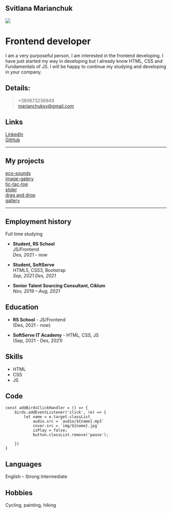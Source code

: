 ## Svitlana Marianchuk

![](https://i.postimg.cc/k4KTh9DW/foto.jpg)

# Frontend developer

I am a very purposeful person. I am interested in the frontend developing. I
have just started my way in developing but I already know HTML, CSS and
Fundamentals of JS. I will be happy to continue my studying and developing in
your company.

## Details:
   >+380673236949\
    marianchuksv@gmail.com

## Links

[LinkedIn](https://www.linkedin.com/in/svitlana-marianchuk-026165180/)\
[GitHub](https://github.com/Marianchuk)

***
## My projects
[eco-sounds](https://rolling-scopes-school.github.io/marianchuk-JSFEPRESCHOOL/eco-sounds/)\
[image-galery](https://rolling-scopes-school.github.io/marianchuk-JSFEPRESCHOOL/image-galery/)\
[tic-tac-toe](https://rolling-scopes-school.github.io/marianchuk-JSFEPRESCHOOL/tic-tac-toe/)\
[slider](https://marianchuk.github.io/03_slider/)\
[drag and drop](https://marianchuk.github.io/02_drag_and_drop/)\
[gallery](https://marianchuk.github.io/01_gallery_of_cards/)
***
## Employment history
Full time studying
 * **Student, RS School**\
  JS/Frontend\
  *Des, 2021 - now*

 * **Student, SoftServe**\
  HTML5, CSS3, Bootstrap\
  *Sep, 2021 Des, 2021*
    
 * **Senior Talent Sourcing Consultant, Ciklum**\
  *Nov, 2019 – Aug, 2021*

## Education
 * **RS School** - JS/Frontend\
(Des, 2021 - now)
     
 * **SoftServe IT Academy** - HTML, CSS, JS\
(Sep, 2021 - Des, 2021)

## Skills
* HTML
* CSS
* JS

## Code
```
const addBirdsClickHandler = () => {
    birds.addEventListener('click', (e) => {
        let name = e.target.classList
            audio.src = `audio/${name}.mp3`
            cover.src = `img/${name}.jpg`
            isPlay = false;
            button.classList.remove('pause');

    })
}

```

## Languages
English – Strong Intermediate
## Hobbies
Cycling, painting, hiking